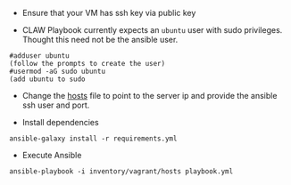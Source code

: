 * Ensure that your VM has ssh key via public key

* CLAW Playbook currently expects an `ubuntu` user with sudo privileges.  Thought this need not be the ansible user.

```
#adduser ubuntu
(follow the prompts to create the user)
#usermod -aG sudo ubuntu
(add ubuntu to sudo
```

* Change the [hosts](https://github.com/Islandora-Devops/claw-playbook/blob/master/inventory/vagrant/hosts) file to point to the server ip and provide the ansible ssh user and port.  

* Install dependencies
```
ansible-galaxy install -r requirements.yml
```
* Execute Ansible
```
ansible-playbook -i inventory/vagrant/hosts playbook.yml
```
